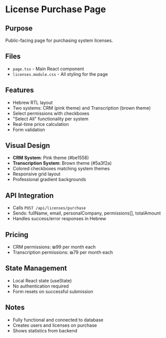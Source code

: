 # License Purchase Page

## Purpose
Public-facing page for purchasing system licenses.

## Files
- `page.tsx` - Main React component
- `licenses.module.css` - All styling for the page

## Features
- Hebrew RTL layout
- Two systems: CRM (pink theme) and Transcription (brown theme)
- Select permissions with checkboxes
- "Select All" functionality per system
- Real-time price calculation
- Form validation

## Visual Design
- **CRM System**: Pink theme (#be1558)
- **Transcription System**: Brown theme (#5a3f2a)
- Colored checkboxes matching system themes
- Responsive grid layout
- Professional gradient backgrounds

## API Integration
- Calls `POST /api/licenses/purchase`
- Sends: fullName, email, personalCompany, permissions[], totalAmount
- Handles success/error responses in Hebrew

## Pricing
- CRM permissions: ₪99 per month each
- Transcription permissions: ₪79 per month each

## State Management
- Local React state (useState)
- No authentication required
- Form resets on successful submission

## Notes
- Fully functional and connected to database
- Creates users and licenses on purchase
- Shows statistics from backend